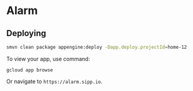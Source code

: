 # Alarm
## Deploying

```bash
smvn clean package appengine:deploy -Dapp.deploy.projectId=home-12
```

To view your app, use command:
```
gcloud app browse
```
Or navigate to `https://alarm.sipp.io`.

